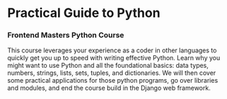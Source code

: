 
# Practical Guide to Python

### Frontend Masters Python Course

This course leverages your experience as a coder in other languages to quickly get you up to speed with writing effective Python. 
Learn why you might want to use Python and all the foundational basics: data types, numbers, strings, lists, sets, tuples, and dictionaries. 
We will then cover some practical applications for those python programs, go over libraries and modules, and end the course build in the Django web framework.
